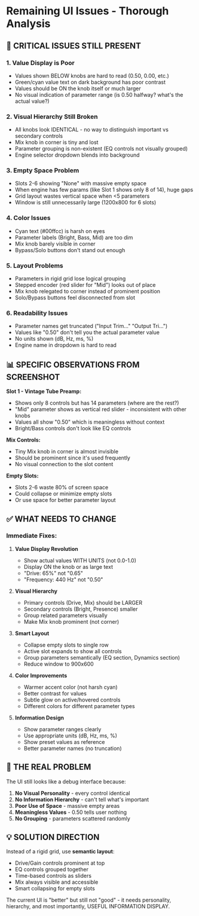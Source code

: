 # Remaining UI Issues - Thorough Analysis

## 🔴 CRITICAL ISSUES STILL PRESENT

### 1. **Value Display is Poor**
- Values shown BELOW knobs are hard to read (0.50, 0.00, etc.)
- Green/cyan value text on dark background has poor contrast
- Values should be ON the knob itself or much larger
- No visual indication of parameter range (is 0.50 halfway? what's the actual value?)

### 2. **Visual Hierarchy Still Broken**
- All knobs look IDENTICAL - no way to distinguish important vs secondary controls
- Mix knob in corner is tiny and lost
- Parameter grouping is non-existent (EQ controls not visually grouped)
- Engine selector dropdown blends into background

### 3. **Empty Space Problem**
- Slots 2-6 showing "None" with massive empty space
- When engine has few params (like Slot 1 shows only 8 of 14), huge gaps
- Grid layout wastes vertical space when <5 parameters
- Window is still unnecessarily large (1200x800 for 6 slots)

### 4. **Color Issues**
- Cyan text (#00ffcc) is harsh on eyes
- Parameter labels (Bright, Bass, Mid) are too dim
- Mix knob barely visible in corner
- Bypass/Solo buttons don't stand out enough

### 5. **Layout Problems**
- Parameters in rigid grid lose logical grouping
- Stepped encoder (red slider for "Mid") looks out of place
- Mix knob relegated to corner instead of prominent position
- Solo/Bypass buttons feel disconnected from slot

### 6. **Readability Issues**
- Parameter names get truncated ("Input Trim..." "Output Tri...")
- Values like "0.50" don't tell you the actual parameter value
- No units shown (dB, Hz, ms, %)
- Engine name in dropdown is hard to read

## 📊 SPECIFIC OBSERVATIONS FROM SCREENSHOT

**Slot 1 - Vintage Tube Preamp:**
- Shows only 8 controls but has 14 parameters (where are the rest?)
- "Mid" parameter shows as vertical red slider - inconsistent with other knobs
- Values all show "0.50" which is meaningless without context
- Bright/Bass controls don't look like EQ controls

**Mix Controls:**
- Tiny Mix knob in corner is almost invisible
- Should be prominent since it's used frequently
- No visual connection to the slot content

**Empty Slots:**
- Slots 2-6 waste 80% of screen space
- Could collapse or minimize empty slots
- Or use space for better parameter layout

## ✅ WHAT NEEDS TO CHANGE

### Immediate Fixes:
1. **Value Display Revolution**
   - Show actual values WITH UNITS (not 0.0-1.0)
   - Display ON the knob or as large text
   - "Drive: 65%" not "0.65"
   - "Frequency: 440 Hz" not "0.50"

2. **Visual Hierarchy**
   - Primary controls (Drive, Mix) should be LARGER
   - Secondary controls (Bright, Presence) smaller
   - Group related parameters visually
   - Make Mix knob prominent (not corner)

3. **Smart Layout**
   - Collapse empty slots to single row
   - Active slot expands to show all controls
   - Group parameters semantically (EQ section, Dynamics section)
   - Reduce window to 900x600

4. **Color Improvements**
   - Warmer accent color (not harsh cyan)
   - Better contrast for values
   - Subtle glow on active/hovered controls
   - Different colors for different parameter types

5. **Information Design**
   - Show parameter ranges clearly
   - Use appropriate units (dB, Hz, ms, %)
   - Show preset values as reference
   - Better parameter names (no truncation)

## 🎯 THE REAL PROBLEM

The UI still looks like a debug interface because:
1. **No Visual Personality** - every control identical
2. **No Information Hierarchy** - can't tell what's important
3. **Poor Use of Space** - massive empty areas
4. **Meaningless Values** - 0.50 tells user nothing
5. **No Grouping** - parameters scattered randomly

## 💡 SOLUTION DIRECTION

Instead of a rigid grid, use **semantic layout**:
- Drive/Gain controls prominent at top
- EQ controls grouped together
- Time-based controls as sliders
- Mix always visible and accessible
- Smart collapsing for empty slots

The current UI is "better" but still not "good" - it needs personality, hierarchy, and most importantly, USEFUL INFORMATION DISPLAY.